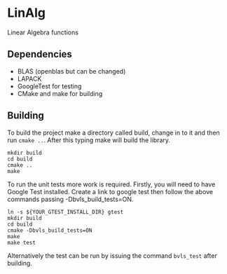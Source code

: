 LinAlg
======

Linear Algebra functions

Dependencies
------------
* BLAS (openblas but can be changed)
* LAPACK
* GoogleTest for testing
* CMake and make for building

Building
--------
To build the project make a directory called build, change in to it and
then run `cmake ..`. After this typing make will build the library.

```
mkdir build
cd build
cmake ..
make
```

To run the unit tests more work is required.  Firstly, you will need to
have Google Test installed.  Create a link to google test then follow
the above commands passing -Dbvls_build_tests=ON.

```
ln -s ${YOUR_GTEST_INSTALL_DIR} gtest
mkdir build
cd build
cmake -Dbvls_build_tests=ON
make
make test
```

Alternatively the test can be run by issuing the command `bvls_test`
after building.
